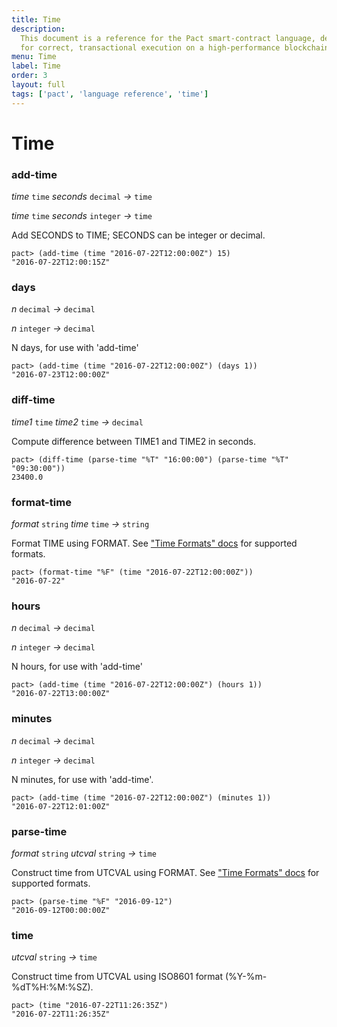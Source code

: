 ```yaml
---
title: Time
description:
  This document is a reference for the Pact smart-contract language, designed
  for correct, transactional execution on a high-performance blockchain.
menu: Time
label: Time
order: 3
layout: full
tags: ['pact', 'language reference', 'time']
---
```


# Time

### add-time

_time_&nbsp;`time` _seconds_&nbsp;`decimal` _&rarr;_&nbsp;`time`

_time_&nbsp;`time` _seconds_&nbsp;`integer` _&rarr;_&nbsp;`time`

Add SECONDS to TIME; SECONDS can be integer or decimal.

```pact
pact> (add-time (time "2016-07-22T12:00:00Z") 15)
"2016-07-22T12:00:15Z"
```

### days

_n_&nbsp;`decimal` _&rarr;_&nbsp;`decimal`

_n_&nbsp;`integer` _&rarr;_&nbsp;`decimal`

N days, for use with 'add-time'

```pact
pact> (add-time (time "2016-07-22T12:00:00Z") (days 1))
"2016-07-23T12:00:00Z"
```

### diff-time

_time1_&nbsp;`time` _time2_&nbsp;`time` _&rarr;_&nbsp;`decimal`

Compute difference between TIME1 and TIME2 in seconds.

```pact
pact> (diff-time (parse-time "%T" "16:00:00") (parse-time "%T" "09:30:00"))
23400.0
```

### format-time

_format_&nbsp;`string` _time_&nbsp;`time` _&rarr;_&nbsp;`string`

Format TIME using FORMAT. See
["Time Formats" docs](pact-reference.html#time-formats) for supported formats.

```pact
pact> (format-time "%F" (time "2016-07-22T12:00:00Z"))
"2016-07-22"
```

### hours

_n_&nbsp;`decimal` _&rarr;_&nbsp;`decimal`

_n_&nbsp;`integer` _&rarr;_&nbsp;`decimal`

N hours, for use with 'add-time'

```pact
pact> (add-time (time "2016-07-22T12:00:00Z") (hours 1))
"2016-07-22T13:00:00Z"
```

### minutes

_n_&nbsp;`decimal` _&rarr;_&nbsp;`decimal`

_n_&nbsp;`integer` _&rarr;_&nbsp;`decimal`

N minutes, for use with 'add-time'.

```pact
pact> (add-time (time "2016-07-22T12:00:00Z") (minutes 1))
"2016-07-22T12:01:00Z"
```

### parse-time

_format_&nbsp;`string` _utcval_&nbsp;`string` _&rarr;_&nbsp;`time`

Construct time from UTCVAL using FORMAT. See
["Time Formats" docs](pact-reference.html#time-formats) for supported formats.

```pact
pact> (parse-time "%F" "2016-09-12")
"2016-09-12T00:00:00Z"
```

### time

_utcval_&nbsp;`string` _&rarr;_&nbsp;`time`

Construct time from UTCVAL using ISO8601 format (%Y-%m-%dT%H:%M:%SZ).

```pact
pact> (time "2016-07-22T11:26:35Z")
"2016-07-22T11:26:35Z"
```
